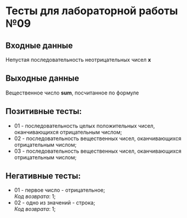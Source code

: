 # Тесты для лабораторной работы №09
## Входные данные
Непустая последовательность неотрицательных чисел **x**
## Выходные данные
Вещественное число **sum**, посчитанное по формуле
## Позитивные тесты:
- 01 - последовательность целых положительных чисел, оканчивающихся отрицательным числом;
- 02 - последовательность вещественных чисел, оканчивающихся отрицательным числом;
- 03 - последовательность вещественных чисел, оканчивающихся отрицательным числом;
## Негативные тесты:
- 01 - первое число - отрицательное;        
_Код возврата_: 1;
- 02 - одно из значений - строка;       
_Код возврата_: 1;



